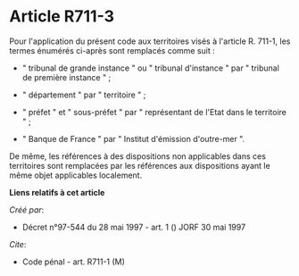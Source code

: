 # Article R711-3

Pour l'application du présent code aux territoires visés à l'article R. 711-1, les termes énumérés ci-après sont remplacés
comme suit :

- " tribunal de grande instance " ou " tribunal d'instance " par " tribunal de première instance " ;

- " département " par " territoire " ;

- " préfet " et " sous-préfet " par " représentant de l'Etat dans le territoire " ;

- " Banque de France " par " Institut d'émission d'outre-mer ".

De même, les références à des dispositions non applicables dans ces territoires sont remplacées par les références aux
dispositions ayant le même objet applicables localement.

**Liens relatifs à cet article**

_Créé par_:

  - Décret n°97-544 du 28 mai 1997 - art. 1 () JORF 30 mai 1997

_Cite_:

  - Code pénal - art. R711-1 (M)
